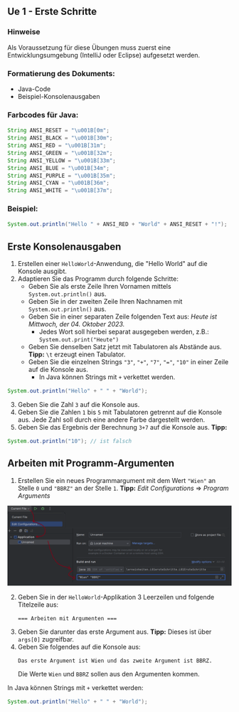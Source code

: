 ## Ue 1 - Erste Schritte

### Hinweise

Als Voraussetzung für diese Übungen muss zuerst eine Entwicklungsumgebung (IntelliJ oder Eclipse) aufgesetzt werden.

### Formatierung des Dokuments:
- Java-Code
- Beispiel-Konsolenausgaben

### Farbcodes für Java:
```java
String ANSI_RESET = "\u001B[0m";
String ANSI_BLACK = "\u001B[30m";
String ANSI_RED = "\u001B[31m";
String ANSI_GREEN = "\u001B[32m";
String ANSI_YELLOW = "\u001B[33m";
String ANSI_BLUE = "\u001B[34m";
String ANSI_PURPLE = "\u001B[35m";
String ANSI_CYAN = "\u001B[36m";
String ANSI_WHITE = "\u001B[37m";
```

### Beispiel:
```java
System.out.println("Hello " + ANSI_RED + "World" + ANSI_RESET + "!");
```

## Erste Konsolenausgaben

1. Erstellen einer `HelloWorld`-Anwendung, die "Hello World" auf die Konsole ausgibt.
2. Adaptieren Sie das Programm durch folgende Schritte:
   - Geben Sie als erste Zeile Ihren Vornamen mittels `System.out.println()` aus.
   - Geben Sie in der zweiten Zeile Ihren Nachnamen mit `System.out.println()` aus.
   - Geben Sie in einer separaten Zeile folgenden Text aus: *Heute ist Mittwoch, der 04. Oktober 2023.*
     - Jedes Wort soll hierbei separat ausgegeben werden, z.B.: `System.out.print("Heute")`
   - Geben Sie denselben Satz jetzt mit Tabulatoren als Abstände aus. **Tipp:** `\t` erzeugt einen Tabulator.
   - Geben Sie die einzelnen Strings `"3"`, `"+"`, `"7"`, `"="`, `"10"` in einer Zeile auf die Konsole aus.
     - In Java können Strings mit `+` verkettet werden.

```java
System.out.println("Hello" + " " + "World");
```

3. Geben Sie die Zahl `3` auf die Konsole aus.
4. Geben Sie die Zahlen `1` bis `5` mit Tabulatoren getrennt auf die Konsole aus. Jede Zahl soll durch eine andere Farbe dargestellt werden.
5. Geben Sie das Ergebnis der Berechnung `3+7` auf die Konsole aus. **Tipp:**

```java
System.out.println("10"); // ist falsch
```

## Arbeiten mit Programm-Argumenten

1. Erstellen Sie ein neues Programmargument mit dem Wert `"Wien"` an Stelle `0` und `"BBRZ"` an der Stelle `1`.
   **Tipp:** *Edit Configurations* => *Program Arguments*

![Anleitung für die Einstellung von Programmparameter in Intellij](Programmparameters.png)

2. Geben Sie in der `HelloWorld`-Applikation 3 Leerzeilen und folgende Titelzeile aus:
   ```
   === Arbeiten mit Argumenten ===
   ```
3. Geben Sie darunter das erste Argument aus. **Tipp:** Dieses ist über `args[0]` zugreifbar.
4. Geben Sie folgendes auf die Konsole aus:
   ```
   Das erste Argument ist Wien und das zweite Argument ist BBRZ.
   ```
   Die Werte `Wien` und `BBRZ` sollen aus den Argumenten kommen.

In Java können Strings mit `+` verkettet werden:

```java
System.out.println("Hello" + " " + "World");
```